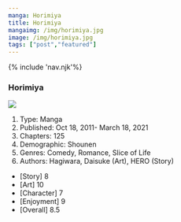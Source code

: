 ```yaml
--- 
manga: Horimiya
title: Horimiya
mangaimg: /img/horimiya.jpg 
image: /img/horimiya.jpg 
tags: ["post","featured"]
---
```

<link rel="stylesheet" href="/style/style.css">
{% include 'nav.njk'%}
<h3 class="blog-title">Horimiya</h3>
<img src="/img/Horimiya.jpg" class="blog-image">

1. Type: Manga
2. Published: Oct 18, 2011- March 18, 2021
3. Chapters: 125
4. Demographic: Shounen
5. Genres: Comedy, Romance, Slice of Life
6. Authors: Hagiwara, Daisuke (Art), HERO (Story)

- [Story] 8 
- [Art] 10
- [Character] 7
- [Enjoyment] 9
- [Overall] 8.5


